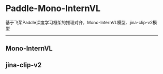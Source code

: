 # Paddle-Mono-InternVL
基于飞桨Paddle深度学习框架的推理对齐，Mono-InternVL模型、jina-clip-v2模型

------------------

## Mono-InternVL


## jina-clip-v2
